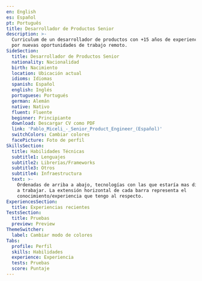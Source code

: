 ```yaml
---
en: English
es: Español
pt: Português
title: Desarrollador de Productos Senior
description: >-
  Curriculum de un desarrollador de productos con +15 años de experiencia buscando
  por nuevas oportunidades de trabajo remoto.
SideSection:
  title: Desarrollador de Productos Senior
  nationality: Nacionalidad
  birth: Nacimiento
  location: Ubicación actual
  idioms: Idiomas
  spanish: Español
  english: Inglés
  portuguese: Portugués
  german: Alemán
  native: Nativo
  fluent: Fluente
  beginner: Principiante
  download: Descargar CV como PDF
  link: 'Pablo_Miceli_-_Senior_Product_Engineer_(Español)'
  switchColors: Cambiar colores
  facePicture: Foto de perfil
SkillsSection:
  title: Habilidades Técnicas
  subtitle1: Lenguajes
  subtitle2: Librerías/Frameworks
  subtitle3: Otros
  subtitle4: Infraestructura
  text: >-
    Ordenadas de arriba a abajo, tecnologías con las que estaría mas dispuesto
    a trabajar. La extensión horizontal de cada barra representa el
    conocimiento/experiencia que tengo al respecto.
ExperiencesSection:
  title: Experiencias recientes
TestsSection:
  title: Pruebas
  preview: Preview
ThemeSwitcher:
  label: Cambiar modo de colores
Tabs:
  profile: Perfil
  skills: Habilidades
  experience: Experiencia
  tests: Pruebas
  score: Puntaje
---
```

